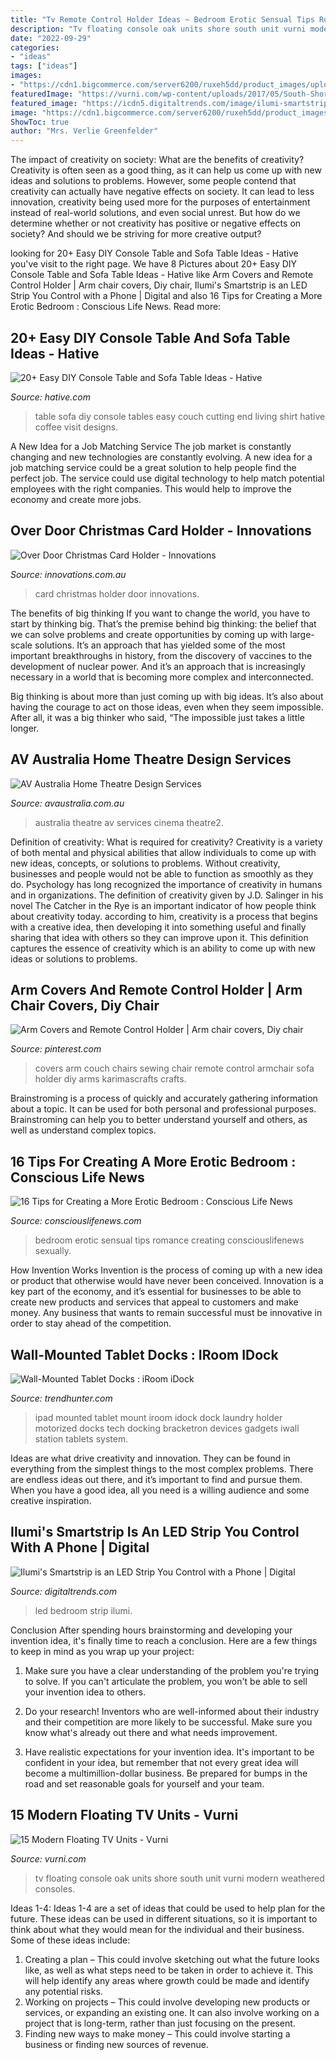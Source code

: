 ```yaml
---
title: "Tv Remote Control Holder Ideas ~ Bedroom Erotic Sensual Tips Romance Creating Consciouslifenews Sexually"
description: "Tv floating console oak units shore south unit vurni modern weathered consoles"
date: "2022-09-29"
categories:
- "ideas"
tags: ["ideas"]
images:
- "https://cdn1.bigcommerce.com/server6200/ruxeh5dd/product_images/uploaded_images/theatre2.jpg"
featuredImage: "https://vurni.com/wp-content/uploads/2017/05/South-Shore-Media-Console-weathered-oak.jpg"
featured_image: "https://icdn5.digitaltrends.com/image/ilumi-smartstrip-bedroom-1200x630-c-ar1.91.jpg?ver=1"
image: "https://cdn1.bigcommerce.com/server6200/ruxeh5dd/product_images/uploaded_images/theatre2.jpg"
ShowToc: true
author: "Mrs. Verlie Greenfelder"
---
```



The impact of creativity on society: What are the benefits of creativity?
Creativity is often seen as a good thing, as it can help us come up with new ideas and solutions to problems. However, some people contend that creativity can actually have negative effects on society. It can lead to less innovation, creativity being used more for the purposes of entertainment instead of real-world solutions, and even social unrest. But how do we determine whether or not creativity has positive or negative effects on society? And should we be striving for more creative output?

	

		
looking for 20+ Easy DIY Console Table and Sofa Table Ideas - Hative you've visit to the right page. We have 8 Pictures about 20+ Easy DIY Console Table and Sofa Table Ideas - Hative like Arm Covers and Remote Control Holder | Arm chair covers, Diy chair, Ilumi&#039;s Smartstrip is an LED Strip You Control with a Phone | Digital and also 16 Tips for Creating a More Erotic Bedroom : Conscious Life News. Read more:
		
    
## 20+ Easy DIY Console Table And Sofa Table Ideas - Hative

<img loading=lazy src="https://hative.com/wp-content/uploads/2017/06/5-sofa-table-diy-ideas-tutorials-thumb.jpg" onerror="this.onerror=null;this.src='https://tse4.mm.bing.net/th?id=OIP.7iB8VPN572fCphIcdKfKYwHaGL&amp;pid=15.1';" alt="20+ Easy DIY Console Table and Sofa Table Ideas - Hative">

_Source: hative.com_

>table sofa diy console tables easy couch cutting end living shirt hative coffee visit designs. 

	

A New Idea for a Job Matching Service
The job market is constantly changing and new technologies are constantly evolving. A new idea for a job matching service could be a great solution to help people find the perfect job. The service could use digital technology to help match potential employees with the right companies. This would help to improve the economy and create more jobs.

    
## Over Door Christmas Card Holder - Innovations

<img loading=lazy src="https://www.innovations.com.au/images/product/square/medium/ODCRD_1.jpg" onerror="this.onerror=null;this.src='https://tse1.mm.bing.net/th?id=OIP.RNpIL5Pfb1OWXjtltIa8fAAAAA&amp;pid=15.1';" alt="Over Door Christmas Card Holder - Innovations">

_Source: innovations.com.au_

>card christmas holder door innovations. 

	

The benefits of big thinking
If you want to change the world, you have to start by thinking big. That’s the premise behind big thinking: the belief that we can solve problems and create opportunities by coming up with large-scale solutions.
It’s an approach that has yielded some of the most important breakthroughs in history, from the discovery of vaccines to the development of nuclear power. And it’s an approach that is increasingly necessary in a world that is becoming more complex and interconnected.

Big thinking is about more than just coming up with big ideas. It’s also about having the courage to act on those ideas, even when they seem impossible. After all, it was a big thinker who said, “The impossible just takes a little longer.

    
## AV Australia Home Theatre Design Services

<img loading=lazy src="https://cdn1.bigcommerce.com/server6200/ruxeh5dd/product_images/uploaded_images/theatre2.jpg" onerror="this.onerror=null;this.src='https://tse2.mm.bing.net/th?id=OIP.0xu4dSCAX726k9KIqiYC4AHaE6&amp;pid=15.1';" alt="AV Australia Home Theatre Design Services">

_Source: avaustralia.com.au_

>australia theatre av services cinema theatre2. 

	

Definition of creativity: What is required for creativity?
Creativity is a variety of both mental and physical abilities that allow individuals to come up with new ideas, concepts, or solutions to problems. Without creativity, businesses and people would not be able to function as smoothly as they do. Psychology has long recognized the importance of creativity in humans and in organizations. The definition of creativity given by J.D. Salinger in his novel The Catcher in the Rye is an important indicator of how people think about creativity today. according to him, creativity is a process that begins with a creative idea, then developing it into something useful and finally sharing that idea with others so they can improve upon it. This definition captures the essence of creativity which is an ability to come up with new ideas or solutions to problems.

    
## Arm Covers And Remote Control Holder | Arm Chair Covers, Diy Chair

<img loading=lazy src="https://i.pinimg.com/originals/9f/8c/88/9f8c88557be27888d6aae9351da4b0a0.jpg" onerror="this.onerror=null;this.src='https://tse3.mm.bing.net/th?id=OIP.GJAVXHFofo-pKU7_-SGlcAHaGO&amp;pid=15.1';" alt="Arm Covers and Remote Control Holder | Arm chair covers, Diy chair">

_Source: pinterest.com_

>covers arm couch chairs sewing chair remote control armchair sofa holder diy arms karimascrafts crafts. 

	

Brainstroming is a process of quickly and accurately gathering information about a topic. It can be used for both personal and professional purposes. Brainstroming can help you to better understand yourself and others, as well as understand complex topics.

    
## 16 Tips For Creating A More Erotic Bedroom : Conscious Life News

<img loading=lazy src="http://consciouslifenews.com/wp-content/uploads/2015/06/bedroom-red.jpg" onerror="this.onerror=null;this.src='https://tse1.mm.bing.net/th?id=OIP.MBLsM3WyO2hqssTPuLCYgwHaEI&amp;pid=15.1';" alt="16 Tips for Creating a More Erotic Bedroom : Conscious Life News">

_Source: consciouslifenews.com_

>bedroom erotic sensual tips romance creating consciouslifenews sexually. 

	

How Invention Works
Invention is the process of coming up with a new idea or product that otherwise would have never been conceived. Innovation is a key part of the economy, and it’s essential for businesses to be able to create new products and services that appeal to customers and make money. Any business that wants to remain successful must be innovative in order to stay ahead of the competition.

    
## Wall-Mounted Tablet Docks : IRoom IDock

<img loading=lazy src="http://cdn.trendhunterstatic.com/thumbs/iroom-idock.jpeg" onerror="this.onerror=null;this.src='https://tse2.mm.bing.net/th?id=OIP.XfBL1SNChn230YdxRbhRMAHaEp&amp;pid=15.1';" alt="Wall-Mounted Tablet Docks : iRoom iDock">

_Source: trendhunter.com_

>ipad mounted tablet mount iroom idock dock laundry holder motorized docks tech docking bracketron devices gadgets iwall station tablets system. 

	

Ideas are what drive creativity and innovation. They can be found in everything from the simplest things to the most complex problems. There are endless ideas out there, and it’s important to find and pursue them. When you have a good idea, all you need is a willing audience and some creative inspiration.

    
## Ilumi&#039;s Smartstrip Is An LED Strip You Control With A Phone | Digital

<img loading=lazy src="https://icdn5.digitaltrends.com/image/ilumi-smartstrip-bedroom-1200x630-c-ar1.91.jpg?ver=1" onerror="this.onerror=null;this.src='https://tse3.mm.bing.net/th?id=OIP.FiEW96REBOuqGYjoQAev-QHaEq&amp;pid=15.1';" alt="Ilumi&#039;s Smartstrip is an LED Strip You Control with a Phone | Digital">

_Source: digitaltrends.com_

>led bedroom strip ilumi. 

	

Conclusion
After spending hours brainstorming and developing your invention idea, it's finally time to reach a conclusion. Here are a few things to keep in mind as you wrap up your project:
1. Make sure you have a clear understanding of the problem you're trying to solve. If you can't articulate the problem, you won't be able to sell your invention idea to others.

2. Do your research! Inventors who are well-informed about their industry and their competition are more likely to be successful. Make sure you know what's already out there and what needs improvement.

3. Have realistic expectations for your invention idea. It's important to be confident in your idea, but remember that not every great idea will become a multimillion-dollar business. Be prepared for bumps in the road and set reasonable goals for yourself and your team.

    
## 15 Modern Floating TV Units - Vurni

<img loading=lazy src="https://vurni.com/wp-content/uploads/2017/05/South-Shore-Media-Console-weathered-oak.jpg" onerror="this.onerror=null;this.src='https://tse3.mm.bing.net/th?id=OIP.P3XIOWjS5XNejSdCXK4IKAHaHa&amp;pid=15.1';" alt="15 Modern Floating TV Units - Vurni">

_Source: vurni.com_

>tv floating console oak units shore south unit vurni modern weathered consoles. 

	

Ideas 1-4:
Ideas 1-4 are a set of ideas that could be used to help plan for the future. These ideas can be used in different situations, so it is important to think about what they would mean for the individual and their business. Some of these ideas include:
1. Creating a plan – This could involve sketching out what the future looks like, as well as what steps need to be taken in order to achieve it. This will help identify any areas where growth could be made and identify any potential risks. 
2. Working on projects – This could involve developing new products or services, or expanding an existing one. It can also involve working on a project that is long-term, rather than just focusing on the present. 
3. Finding new ways to make money – This could involve starting a business or finding new sources of revenue.

